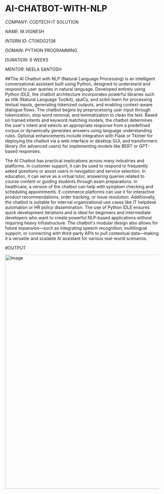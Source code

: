 # AI-CHATBOT-WITH-NLP

*COMPANY*: CODTECH IT SOLUTION

*NAME*: M.VIGNESH

*INTERN ID*: CT06DG2138

*DOMAIN*: PYTHON PROGRAMMING

*DURATION*: 6 WEEKS

*MENTOR*: NEELA SANTOSH

##The AI Chatbot with NLP (Natural Language Processing) is an intelligent conversational assistant built using Python, designed to understand and respond to user queries in natural language. Developed entirely using Python IDLE, the chatbot architecture incorporates powerful libraries such as nltk (Natural Language Toolkit), spaCy, and scikit-learn for processing textual inputs, generating tokenized outputs, and enabling context-aware dialogue flows. The chatbot begins by preprocessing user input through tokenization, stop word removal, and lemmatization to clean the text. Based on trained intents and keyword matching models, the chatbot determines the user's intent and selects an appropriate response from a predefined corpus or dynamically generates answers using language understanding rules. Optional enhancements include integration with Flask or Tkinter for deploying the chatbot via a web interface or desktop GUI, and transformers library (for advanced users) for implementing models like BERT or GPT-based responses.

The AI Chatbot has practical implications across many industries and platforms. In customer support, it can be used to respond to frequently asked questions or assist users in navigation and service selection. In education, it can serve as a virtual tutor, answering queries related to course content or guiding students through exam preparations. In healthcare, a version of the chatbot can help with symptom checking and scheduling appointments. E-commerce platforms can use it for interactive product recommendations, order tracking, or issue resolution. Additionally, the chatbot is suitable for internal organizational use cases like IT helpdesk automation or HR policy dissemination. The use of Python IDLE ensures quick development iterations and is ideal for beginners and intermediate developers who want to create powerful NLP-based applications without requiring heavy infrastructure. The chatbot's modular design also allows for future expansion—such as integrating speech recognition, multilingual support, or connecting with third-party APIs to pull contextual data—making it a versatile and scalable AI assistant for various real-world scenarios.

#OUTPUT

<img width="1366" height="768" alt="Image" src="https://github.com/user-attachments/assets/412dc874-c383-44f5-b96d-dbc4c3e24c59" />
